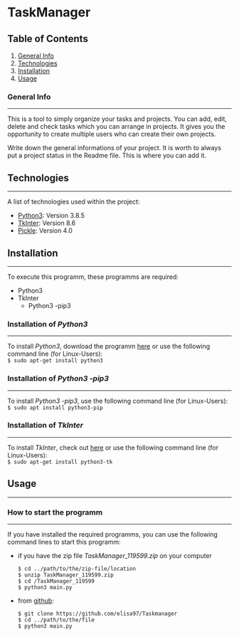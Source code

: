 # TaskManager
## Table of Contents
1. [General Info](#general-info)
2. [Technologies](#technologies)
3. [Installation](#installation)
4. [Usage](#usage)

### General Info
***
This is a tool to simply organize your tasks and projects.
You can add, edit, delete and check tasks which you can arrange in projects. It gives you the opportunity to create multiple users who can create their own projects. 

Write down the general informations of your project. It is worth to always put a project status in the Readme file. This is where you can add it. 


## Technologies
***
A list of technologies used within the project:
* [Python3](https://www.python.org/): Version 3.8.5
* [TkInter](https://wiki.python.org/moin/TkInter): Version 8.6
* [Pickle](https://wiki.python.org/moin/UsingPickle): Version 4.0

## Installation
***
To execute this programm, these programms are required:
* Python3
* TkInter
    * Python3 -pip3


### Installation of *Python3*
***
To install *Python3*, download the programm [here](https://www.python.org/downloads/)
or use the following command line (for Linux-Users):  
`$ sudo apt-get install python3 `

### Installation of *Python3 -pip3*
***
To install *Python3 -pip3*, use the following command line (for Linux-Users):  
`$ sudo apt install python3-pip `

### Installation of *TkInter*
***
To install *TkInter*, check out [here](https://tkdocs.com/tutorial/install.html)
or use the following command line (for Linux-Users):  
`$ sudo apt-get install python3-tk `



## Usage
***

### How to start the programm
***
If you have installed the required programms, you can use the following command lines to start this programm:
* if you have the zip file  *TaskManager_119599.zip* on your computer
    ```
    $ cd ../path/to/the/zip-file/location
    $ unzip TaskManager_119599.zip
    $ cd /TaskManager_119599
    $ python3 main.py
    ```
* from [github](https://github.com/elisa97/Taskmanager):
    ```
    $ git clone https://github.com/elisa97/Taskmanager
    $ cd ../path/to/the/file
    $ python3 main.py
    ```

### 